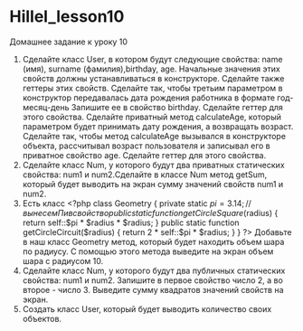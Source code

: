 # Hillel_lesson10
Домашнее задание к уроку 10

1. Сделайте класс User, в котором будут следующие свойства: name (имя), surname (фамилия),birthday, age. Начальные значения этих свойств должны устанавливаться в конструкторе. Сделайте также геттеры этих свойств. Сделайте так, чтобы третьим параметром в конструктор передавалась дата рождения работника в формате год-месяц-день Запишите ее в свойство birthday. Сделайте геттер для этого свойства. Сделайте приватный метод calculateAge, который параметром будет принимать дату рождения, а возвращать возраст. Сделайте так, чтобы метод calculateAge вызывался в конструкторе объекта, рассчитывал возраст пользователя и записывал его в приватное свойство age. Сделайте геттер для этого свойства.
2. Сделайте класс Num, у которого будут два приватных статических свойства: num1 и num2.Сделайте в классе Num метод getSum, который будет выводить на экран сумму значений свойств num1 и num2.
3. Есть класс 
\<?php
class Geometry
{
   private static $pi = 3.14; // вынесем Пи в свойство
   public static function getCircleSquare($radius)
   {
      return self::$pi * $radius * $radius;
   }
   public static function getCircleСircuit($radius)
   {
      return 2 * self::$pi * $radius;
   }
}
\?> 
Добавьте в наш класс Geometry метод, который будет находить объем шара по радиусу. С помощью этого метода выведите на экран объем шара с радиусом 10.
4. Сделайте класс Num, у которого будут два публичных статических свойства: num1 и num2. Запишите в первое свойство число 2, а во второе - число 3. Выведите сумму квадратов значений свойств на экран.
5. Создать класс User, который будет выводить количество своих объектов.
